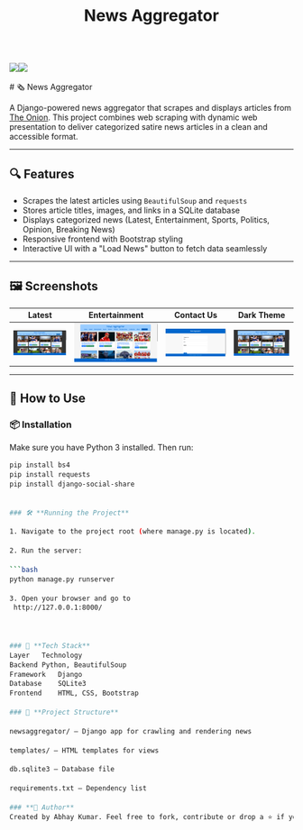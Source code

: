 

</p>
<h1 align = 'center'>News Aggregator</h1>
<br>

<br>

[![](https://img.shields.io/badge/Made_with-Python3-blue?style=for-the-badge&logo=python)](https://www.python.org "Python3")[![](https://img.shields.io/badge/Made_with-Django-blue?style=for-the-badge&logo=django)](https://www.djangoproject.com/ "Django")

</p>
# 🗞️ News Aggregator

A Django-powered news aggregator that scrapes and displays articles from [The Onion](https://www.theonion.com). This project combines web scraping with dynamic web presentation to deliver categorized satire news articles in a clean and accessible format.

---

## 🔍 Features

- Scrapes the latest articles using `BeautifulSoup` and `requests`
- Stores article titles, images, and links in a SQLite database
- Displays categorized news (Latest, Entertainment, Sports, Politics, Opinion, Breaking News)
- Responsive frontend with Bootstrap styling
- Interactive UI with a "Load News" button to fetch data seamlessly

---

## 🖼️ Screenshots

| Latest | Entertainment | Contact Us | Dark Theme |
|--------|---------------|------------|------------|
| ![Latest](Picture1.png) | ![Entertainment](Picture2.png) | ![Contact](Picture3.png) | ![Dark Theme](Picture4.png) |

---

## 🚀 How to Use

### 📦 Installation

Make sure you have Python 3 installed. Then run:

```bash
pip install bs4
pip install requests
pip install django-social-share


### 🛠️ **Running the Project**

1. Navigate to the project root (where manage.py is located).

2. Run the server:

```bash
python manage.py runserver

3. Open your browser and go to
 http://127.0.0.1:8000/



### 🧰 **Tech Stack**
Layer	Technology
Backend	Python, BeautifulSoup
Framework	Django
Database	SQLite3
Frontend	HTML, CSS, Bootstrap

### 📁 **Project Structure**

newsaggregator/ – Django app for crawling and rendering news

templates/ – HTML templates for views

db.sqlite3 – Database file

requirements.txt – Dependency list

### **👤 Author**
Created by Abhay Kumar. Feel free to fork, contribute or drop a ⭐ if you find it useful!
